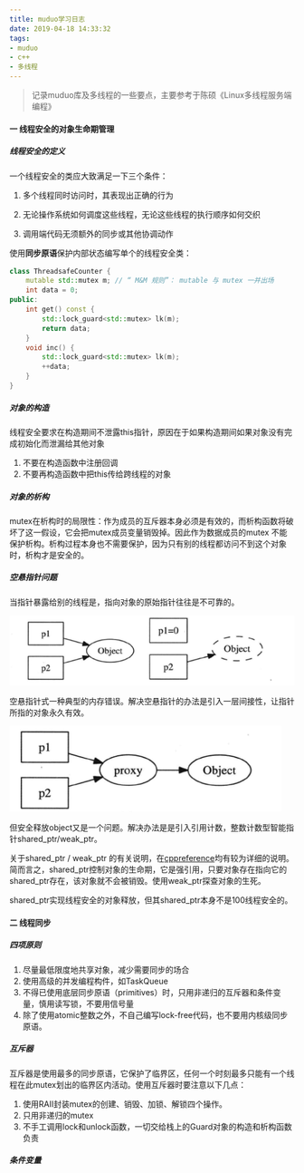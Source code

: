 ```yaml
---
title: muduo学习日志
date: 2019-04-18 14:33:32
tags: 
- muduo 
- c++ 
- 多线程
---
```


> 记录muduo库及多线程的一些要点，主要参考于陈硕《Linux多线程服务端编程》

#### 一  线程安全的对象生命期管理

##### 线程安全的定义

一个线程安全的类应大致满足一下三个条件：

1. 多个线程同时访问时，其表现出正确的行为

2. 无论操作系统如何调度这些线程，无论这些线程的执行顺序如何交织

3. 调用端代码无须额外的同步或其他协调动作

使用**同步原语**保护内部状态编写单个的线程安全类：

```C++
class ThreadsafeCounter {
	mutable std::mutex m; // “ M&M 规则”： mutable 与 mutex 一并出场
	int data = 0;
public:
	int get() const {
		std::lock_guard<std::mutex> lk(m);
		return data;
	}
	void inc() {
		std::lock_guard<std::mutex> lk(m);
		++data;
	}
}
```

##### 对象的构造

线程安全要求在构造期间不泄露this指针，原因在于如果构造期间如果对象没有完成初始化而泄漏给其他对象

1. 不要在构造函数中注册回调
2. 不要再构造函数中把this传给跨线程的对象

##### 对象的析构

mutex在析构时的局限性：作为成员的互斥器本身必须是有效的，而析构函数将破坏了这一假设，它会把mutex成员变量销毁掉。因此作为数据成员的mutex 不能保护析构。析构过程本身也不需要保护，因为只有别的线程都访问不到这个对象时，析构才是安全的。

##### 空悬指针问题

当指针暴露给别的线程是，指向对象的原始指针往往是不可靠的。

![fig1](muduo学习日志/fig1.png)

空悬指针式一种典型的内存错误。解决空悬指针的办法是引入一层间接性，让指针所指的对象永久有效。

![fig2](muduo学习日志/fig2.png)

但安全释放object又是一个问题。解决办法是是引入引用计数，整数计数型智能指针shared_ptr/weak_ptr。

关于shared_ptr / weak_ptr 的有关说明，在[cppreference](https://zh.cppreference.com/w/cpp/memory/shared_ptr)均有较为详细的说明。简而言之，shared_ptr控制对象的生命期，它是强引用，只要对象存在指向它的shared_ptr存在，该对象就不会被销毁。使用weak_ptr探查对象的生死。

shared_ptr实现线程安全的对象释放，但其shared_ptr本身不是100线程安全的。

#### 二  线程同步

##### 四项原则

1. 尽量最低限度地共享对象，减少需要同步的场合
2. 使用高级的并发编程构件，如TaskQueue
3. 不得已使用底层同步原语（primitives）时，只用非递归的互斥器和条件变量，慎用读写锁，不要用信号量
4. 除了使用atomic整数之外，不自己编写lock-free代码，也不要用内核级同步原语。

##### 互斥器

互斥器是使用最多的同步原语，它保护了临界区，任何一个时刻最多只能有一个线程在此mutex划出的临界区内活动。使用互斥器时要注意以下几点：

1. 使用RAII封装mutex的创建、销毁、加锁、解锁四个操作。
2. 只用非递归的mutex
3. 不手工调用lock和unlock函数，一切交给栈上的Guard对象的构造和析构函数负责

##### 条件变量 

